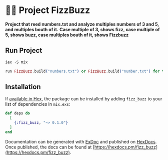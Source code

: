 # 🔢🔢 Project FizzBuzz

**Project that reed numbers.txt and analyze multiples numbers of 3 and 5, and multiples bouth of it.**
**Case multiple of 3, shows fizz, case multiple of 5, shows buzz, case multiples bouth of it, shows Fizzbuzz**

## Run Project
```elixir
iex -S mix

run FizzBuzz.build("numbers.txt") or FizzBuzz.build("number.txt") for throw errors


```


## Installation

If [available in Hex](https://hex.pm/docs/publish), the package can be installed
by adding `fizz_buzz` to your list of dependencies in `mix.exs`:

```elixir
def deps do
  [
    {:fizz_buzz, "~> 0.1.0"}
  ]
end
```

Documentation can be generated with [ExDoc](https://github.com/elixir-lang/ex_doc)
and published on [HexDocs](https://hexdocs.pm). Once published, the docs can
be found at [https://hexdocs.pm/fizz_buzz](https://hexdocs.pm/fizz_buzz).

